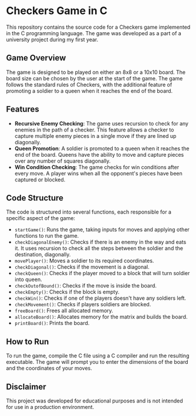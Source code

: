 # Checkers Game in C

This repository contains the source code for a Checkers game implemented in the C programming language. The game was developed as a part of a university project during my first year.

## Game Overview

The game is designed to be played on either an 8x8 or a 10x10 board. The board size can be chosen by the user at the start of the game. The game follows the standard rules of Checkers, with the additional feature of promoting a soldier to a queen when it reaches the end of the board.

## Features

- **Recursive Enemy Checking**: The game uses recursion to check for any enemies in the path of a checker. This feature allows a checker to capture multiple enemy pieces in a single move if they are lined up diagonally.
- **Queen Promotion**: A soldier is promoted to a queen when it reaches the end of the board. Queens have the ability to move and capture pieces over any number of squares diagonally.
- **Win Condition Checking**: The game checks for win conditions after every move. A player wins when all the opponent's pieces have been captured or blocked.

## Code Structure

The code is structured into several functions, each responsible for a specific aspect of the game:

- `startGame()`: Runs the game, taking inputs for moves and applying other functions to run the game.
- `checkDiagonalEnemy()`: Checks if there is an enemy in the way and eats it. It uses recursion to check all the steps between the soldier and the destination, diagonally.
- `movePlayer()`: Moves a soldier to its required coordinates.
- `checkDiagonal()`: Checks if the movement is a diagonal.
- `checkQueen()`: Checks if the player moved to a block that will turn soldier into queen.
- `checkOutofBound()`: Checks if the move is inside the board.
- `checkEmpty()`: Checks if the block is empty.
- `checkWin()`: Checks if one of the players doesn't have any soldiers left.
- `checkMovement()`: Checks if players soldiers are blocked.
- `freeBoard()`: Frees all allocated memory.
- `allocateBoard()`: Allocates memory for the matrix and builds the board.
- `printBoard()`: Prints the board.

## How to Run

To run the game, compile the C file using a C compiler and run the resulting executable. The game will prompt you to enter the dimensions of the board and the coordinates of your moves.

## Disclaimer

This project was developed for educational purposes and is not intended for use in a production environment.
